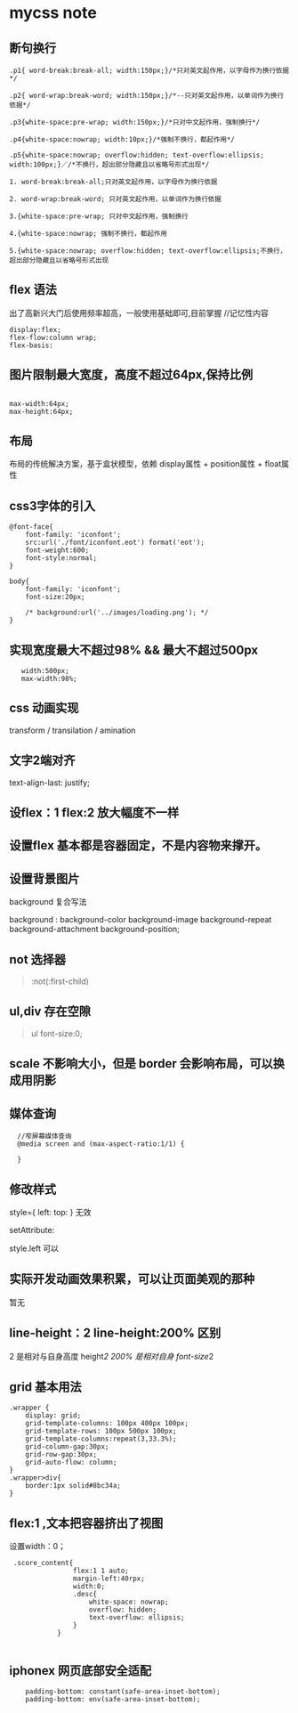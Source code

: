 # mycss note

## 断句换行

```
.p1{ word-break:break-all; width:150px;}/*只对英文起作用，以字母作为换行依据*/

.p2{ word-wrap:break-word; width:150px;}/*--只对英文起作用，以单词作为换行依据*/

.p3{white-space:pre-wrap; width:150px;}/*只对中文起作用，强制换行*/

.p4{white-space:nowrap; width:10px;}/*强制不换行，都起作用*/

.p5{white-space:nowrap; overflow:hidden; text-overflow:ellipsis; width:100px;}／/*不换行，超出部分隐藏且以省略号形式出现*/

1. word-break:break-all;只对英文起作用，以字母作为换行依据

2. word-wrap:break-word; 只对英文起作用，以单词作为换行依据

3.{white-space:pre-wrap; 只对中文起作用，强制换行

4.{white-space:nowrap; 强制不换行，都起作用

5.{white-space:nowrap; overflow:hidden; text-overflow:ellipsis;不换行，超出部分隐藏且以省略号形式出现

```

## flex 语法

出了高新兴大门后使用频率超高，一般使用基础即可,目前掌握  //记忆性内容

```
display:flex;
flex-flow:column wrap;
flex-basis: 

```

## 图片限制最大宽度，高度不超过64px,保持比例

```

max-width:64px;
max-height:64px;

```

## 布局
布局的传统解决方案，基于盒状模型，依赖 display属性 + position属性 + float属性


## css3字体的引入

```
@font-face{
    font-family: 'iconfont';
    src:url('./font/iconfont.eot') format('eot');
    font-weight:600;
    font-style:normal;
}

body{
    font-family: 'iconfont';
    font-size:20px;

    /* background:url('../images/loading.png'); */
}
```

## 实现宽度最大不超过98% && 最大不超过500px

```
   width:500px;
   max-width:98%; 
```

## css 动画实现

transform  / transilation / amination


## 文字2端对齐

text-align-last: justify;

## 设flex：1 flex:2 放大幅度不一样


## 设置flex 基本都是容器固定，不是内容物来撑开。

## 设置背景图片

background 复合写法

background : background-color background-image background-repeat background-attachment background-position;

## not 选择器

> :not(:first-child)

## ul,div 存在空隙

>ul font-size:0;

## scale 不影响大小，但是 border 会影响布局，可以换成用阴影


## 媒体查询

```
  //窄屏幕媒体查询
  @media screen and (max-aspect-ratio:1/1) {
      
  }
```

## 修改样式

style={
  left:
  top:
}
无效

setAttribute:

style.left 可以

## 实际开发动画效果积累，可以让页面美观的那种

暂无

## line-height：2  line-height:200% 区别

2 是相对与自身高度 height*2   200% 是相对自身 font-size*2

## grid 基本用法

```
.wrapper {
    display: grid;
    grid-template-columns: 100px 400px 100px;
    grid-template-rows: 100px 500px 100px;
    grid-template-columns:repeat(3,33.3%); 
    grid-column-gap:30px;
    grid-row-gap:30px;
    grid-auto-flow: column;
}
.wrapper>div{
    border:1px solid#8bc34a;
}
```


## flex:1 ,文本把容器挤出了视图

设置width：0；
```
 .score_content{
                flex:1 1 auto;
                margin-left:40rpx;
                width:0;
                .desc{
                    white-space: nowrap;
                    overflow: hidden;
                    text-overflow: ellipsis;
                }
            }
        
```

## iphonex 网页底部安全适配

```
    padding-bottom: constant(safe-area-inset-bottom);
    padding-bottom: env(safe-area-inset-bottom);

```

